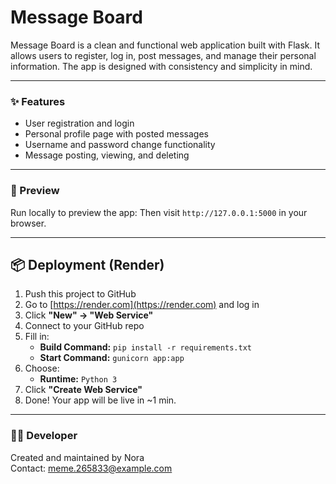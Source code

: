# Message Board

Message Board is a clean and functional web application built with Flask. It allows users to register, log in, post messages, and manage their personal information. The app is designed with consistency and simplicity in mind.

---

### ✨ Features
- User registration and login
- Personal profile page with posted messages
- Username and password change functionality
- Message posting, viewing, and deleting

---

### 🔗 Preview

Run locally to preview the app:
Then visit `http://127.0.0.1:5000` in your browser.

---

## 📦 Deployment (Render)

1. Push this project to GitHub
2. Go to [https://render.com](https://render.com) and log in
3. Click **"New" → "Web Service"**
4. Connect to your GitHub repo
5. Fill in:
   - **Build Command:** `pip install -r requirements.txt`
   - **Start Command:** `gunicorn app:app`
6. Choose:
   - **Runtime:** `Python 3`
7. Click **"Create Web Service"**
8. Done! Your app will be live in ~1 min.

---

### 🧑‍💻 Developer

Created and maintained by Nora  
Contact: meme.265833@example.com
